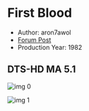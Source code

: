 # First Blood

* Author: aron7awol
* [Forum Post](https://www.avsforum.com/threads/bass-eq-for-filtered-movies.2995212/post-57476810)
* Production Year: 1982

## DTS-HD MA 5.1

![img 0](https://i.imgur.com/5Z1OJSo.jpg)

![img 1](https://i.imgur.com/KlMQ60k.png)

